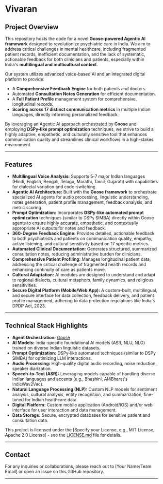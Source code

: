 # Vivaran

## Project Overview

This repository hosts the code for a novel **Goose-powered Agentic AI framework** designed to revolutionize psychiatric care in India. We aim to address critical challenges in mental healthcare, including fragmented patient records, inefficient documentation, and the lack of systematic, actionable feedback for both clinicians and patients, especially within India's **multilingual and multicultural context**.

Our system utilizes advanced voice-based AI and an integrated digital platform to provide:

  * A **Comprehensive Feedback Engine** for both patients and doctors.
  * Automated **Consultation Notes Generation** for efficient documentation.
  * A **Full Patient Profile** management system for comprehensive, longitudinal records.
  * **Scoring across 17 distinct communication metrics** in multiple Indian languages, directly informing personalized feedback.

By leveraging an Agentic AI approach orchestrated by **Goose** and employing **DSPy-like prompt optimization** techniques, we strive to build a highly adaptive, empathetic, and culturally sensitive tool that enhances communication quality and streamlines clinical workflows in a high-stakes environment.

-----

## Features

  * **Multilingual Voice Analysis:** Supports 5-7 major Indian languages (Hindi, English, Bengali, Telugu, Marathi, Tamil, Gujarati) with capabilities for dialectal variation and code-switching.
  * **Agentic AI Architecture:** Built with the **Goose framework** to orchestrate specialized AI agents for audio processing, linguistic understanding, notes generation, patient profile management, feedback analysis, and metric scoring.
  * **Prompt Optimization:** Incorporates **DSPy-like automated prompt optimization** techniques (similar to DSPy SIMBA) directly within Goose agents to ensure highly accurate, empathetic, and contextually appropriate AI outputs for notes and feedback.
  * **360-Degree Feedback Engine:** Provides detailed, actionable feedback to both psychiatrists and patients on communication quality, empathy, active listening, and cultural sensitivity based on 17 specific metrics.
  * **Automated Clinical Documentation:** Generates structured, summarized consultation notes, reducing administrative burden for clinicians.
  * **Comprehensive Patient Profiling:** Manages longitudinal patient data, addressing the critical challenge of fragmented health records and enhancing continuity of care as patients move.
  * **Cultural Adaptation:** AI modules are designed to understand and adapt to regional dialects, cultural metaphors, family dynamics, and religious sensitivities.
  * **Secure Digital Platform (Mobile/Web App):** A custom-built, multilingual, and secure interface for data collection, feedback delivery, and patient profile management, adhering to data protection regulations like India's DPDP Act, 2023.

-----

## Technical Stack Highlights

  * **Agent Orchestration:** [Goose](https://github.com/block/goose)
  * **AI Models:** India-specific foundational AI models (ASR, NLU, NLG) trained on diverse Indian linguistic datasets.
  * **Prompt Optimization:** DSPy-like automated techniques (similar to DSPy SIMBA) for optimizing LLM interactions.
  * **Audio Processing:** High-quality digital audio recording, noise reduction, speaker diarization.
  * **Speech-to-Text (ASR):** Leveraging models capable of handling diverse Indian languages and accents (e.g., Bhashini, AI4Bharat's IndicWav2Vec).
  * **Natural Language Processing (NLP):** Custom NLP models for sentiment analysis, cultural analysis, entity recognition, and summarization, fine-tuned for Indian healthcare data.
  * **Digital Platform:** Custom mobile application (Android/iOS) and/or web interface for user interaction and data management.
  * **Data Storage:** Secure, encrypted databases for sensitive patient and consultation data.

This project is licensed under the [Specify your License, e.g., MIT License, Apache 2.0 License] - see the [LICENSE.md](LICENSE.md) file for details.

-----

## Contact

For any inquiries or collaborations, please reach out to [Your Name/Team Email] or open an issue on this GitHub repository.

-----
